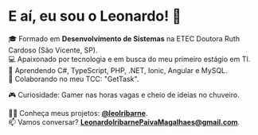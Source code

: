 
# E aí, eu sou o Leonardo! 👋  

🎓 Formado em **Desenvolvimento de Sistemas** na ETEC Doutora Ruth Cardoso (São Vicente, SP).  
💻 Apaixonado por tecnologia e em busca do meu primeiro estágio em TI.  
🌱 Aprendendo C#, TypeScript, PHP, .NET, Ionic, Angular e MySQL.  
🚀 Colaborando no meu TCC: "GetTask".  

🎮 Curiosidade: Gamer nas horas vagas e cheio de ideias no chuveiro.  

👨‍💻 Conheça meus projetos: **[@leoIribarne](https://github.com/leoIribarne)**.  
📫 Vamos conversar? **LeonardoIribarnePaivaMagalhaes@gmail.com**.  
